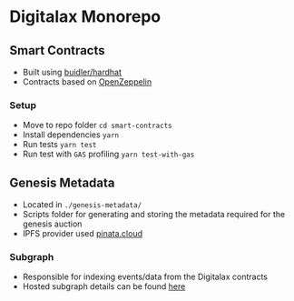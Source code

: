 # Digitalax Monorepo

## Smart Contracts

* Built using [buidler/hardhat](https://buidler.dev/) 
* Contracts based on [OpenZeppelin](https://github.com/OpenZeppelin/openzeppelin-contracts)

### Setup

* Move to repo folder `cd smart-contracts`
* Install dependencies `yarn`
* Run tests `yarn test`
* Run test with `GAS` profiling `yarn test-with-gas`

## Genesis Metadata

* Located in `./genesis-metadata/`
* Scripts folder for generating and storing the metadata required for the genesis auction
* IPFS provider used [pinata.cloud](https://pinata.cloud/)

### Subgraph

* Responsible for indexing events/data from the Digitalax contracts
* Hosted subgraph details can be found [here](https://hackmd.io/RzmT0y91ReyRmrh084ShNA)
